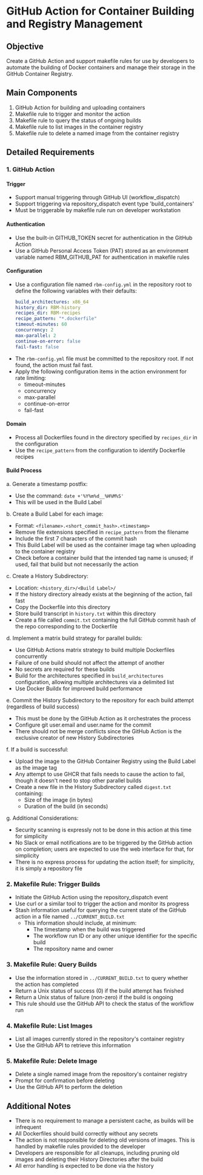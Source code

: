 # GitHub Action for Container Building and Registry Management

## Objective
Create a GitHub Action and support makefile rules for use by developers to automate the building of Docker containers and manage their storage in the GitHub Container Registry.

## Main Components
1. GitHub Action for building and uploading containers
2. Makefile rule to trigger and monitor the action
3. Makefile rule to query the status of ongoing builds
4. Makefile rule to list images in the container registry
5. Makefile rule to delete a named image from the container registry

## Detailed Requirements

### 1. GitHub Action

#### Trigger
- Support manual triggering through GitHub UI (workflow_dispatch)
- Support triggering via repository_dispatch event type 'build_containers'
- Must be triggerable by makefile rule run on developer workstation

#### Authentication
- Use the built-in GITHUB_TOKEN secret for authentication in the GitHub Action
- Use a GitHub Personal Access Token (PAT) stored as an environment variable named RBM_GITHUB_PAT for authentication in makefile rules

#### Configuration
- Use a configuration file named `rbm-config.yml` in the repository root to define the following variables with their defaults:
  ```yaml
  build_architectures: x86_64
  history_dir: RBM-history
  recipes_dir: RBM-recipes
  recipe_pattern: "*.dockerfile"
  timeout-minutes: 60
  concurrency: 2
  max-parallel: 2
  continue-on-error: false
  fail-fast: false
  ```
- The `rbm-config.yml` file must be committed to the repository root. If not found, the action must fail fast.
- Apply the following configuration items in the action environment for rate limiting:
  - timeout-minutes
  - concurrency
  - max-parallel
  - continue-on-error
  - fail-fast

#### Domain
- Process all Dockerfiles found in the directory specified by `recipes_dir` in the configuration
- Use the `recipe_pattern` from the configuration to identify Dockerfile recipes

#### Build Process

a. Generate a timestamp postfix:
   - Use the command: `date +'%Y%m%d__%H%M%S'`
   - This will be used in the Build Label

b. Create a Build Label for each image:
   - Format: `<filename>.<short_commit_hash>.<timestamp>`
   - Remove file extensions specified in `recipe_pattern` from the filename
   - Include the first 7 characters of the commit hash
   - This Build Label will be used as the container image tag when uploading to the container registry
   - Check before a container build that the intended tag name is unused; if used, fail that build but not necessarily the action

c. Create a History Subdirectory:
   - Location: `<history_dir>/<Build Label>/`
   - If the history directory already exists at the beginning of the action, fail fast
   - Copy the Dockerfile into this directory
   - Store build transcript in `history.txt` within this directory
   - Create a file called `commit.txt` containing the full GitHub commit hash of the repo corresponding to the Dockerfile

d. Implement a matrix build strategy for parallel builds:
   - Use GitHub Actions matrix strategy to build multiple Dockerfiles concurrently
   - Failure of one build should not affect the attempt of another
   - No secrets are required for these builds
   - Build for the architectures specified in `build_architectures` configuration, allowing multiple architectures via a delimited list
   - Use Docker Buildx for improved build performance

e. Commit the History Subdirectory to the repository for each build attempt (regardless of build success)
   - This must be done by the GitHub Action as it orchestrates the process
   - Configure git user.email and user.name for the commit
   - There should not be merge conflicts since the GitHub Action is the exclusive creator of new History Subdirectories

f. If a build is successful:
   - Upload the image to the GitHub Container Registry using the Build Label as the image tag
   - Any attempt to use GHCR that fails needs to cause the action to fail, though it doesn't need to stop other parallel builds
   - Create a new file in the History Subdirectory called `digest.txt` containing:
     * Size of the image (in bytes)
     * Duration of the build (in seconds)

g. Additional Considerations:
   - Security scanning is expressly not to be done in this action at this time for simplicity
   - No Slack or email notifications are to be triggered by the GitHub action on completion; users are expected to use the web interface for that, for simplicity
   - There is no express process for updating the action itself; for simplicity, it is simply a repository file

### 2. Makefile Rule: Trigger Builds
- Initiate the GitHub Action using the repository_dispatch event
- Use curl or a similar tool to trigger the action and monitor its progress
- Stash information useful for querying the current state of the GitHub action in a file named `../CURRENT_BUILD.txt`
  - This information should include, at minimum:
    * The timestamp when the build was triggered
    * The workflow run ID or any other unique identifier for the specific build
    * The repository name and owner

### 3. Makefile Rule: Query Builds
- Use the information stored in `../CURRENT_BUILD.txt` to query whether the action has completed
- Return a Unix status of success (0) if the build attempt has finished
- Return a Unix status of failure (non-zero) if the build is ongoing
- This rule should use the GitHub API to check the status of the workflow run

### 4. Makefile Rule: List Images
- List all images currently stored in the repository's container registry
- Use the GitHub API to retrieve this information

### 5. Makefile Rule: Delete Image
- Delete a single named image from the repository's container registry
- Prompt for confirmation before deleting
- Use the GitHub API to perform the deletion

## Additional Notes

- There is no requirement to manage a persistent cache, as builds will be infrequent
- All Dockerfiles should build correctly without any secrets
- The action is not responsible for deleting old versions of images. This is handled by makefile rules provided to the developer
- Developers are responsible for all cleanups, including pruning old images and deleting their History Directories after the build
- All error handling is expected to be done via the history
